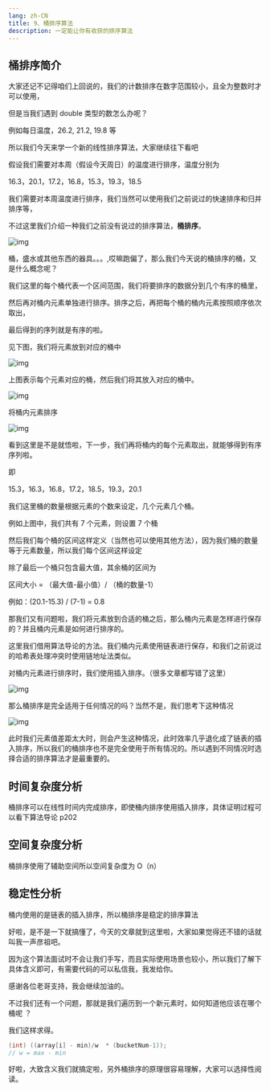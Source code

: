 ```yaml
---
lang: zh-CN
title: 9、桶排序算法
description: 一定能让你有收获的排序算法
---
```



## 桶排序简介

大家还记不记得咱们上回说的，我们的计数排序在数字范围较小，且全为整数时才可以使用，

但是当我们遇到 double 类型的数怎么办呢？

例如每日温度，26.2, 21.2, 19.8 等

所以我们今天来学一个新的线性排序算法，大家继续往下看吧

假设我们需要对本周（假设今天周日）的温度进行排序，温度分别为

16.3，20.1，17.2，16.8，15.3，19.3，18.5

我们需要对本周温度进行排序，我们当然可以使用我们之前说过的快速排序和归并排序等，

不过这里我们介绍一种我们之前没有说过的排序算法，**桶排序**。

![img](https://chengxuchu-1301103198.cos.ap-beijing.myqcloud.com/Photo/202304072358502)

桶，盛水或其他东西的器具。。。,哎嘛跑偏了，那么我们今天说的桶排序的桶，又是什么概念呢？

我们这里的每个桶代表一个区间范围，我们将要排序的数据分到几个有序的桶里，

然后再对桶内元素单独进行排序。排序之后，再把每个桶的桶内元素按照顺序依次取出，

最后得到的序列就是有序的啦。

见下图，我们将元素放到对应的桶中

![img](https://chengxuchu-1301103198.cos.ap-beijing.myqcloud.com/Photo/202304072358344)

上图表示每个元素对应的桶，然后我们将其放入对应的桶中。

![img](https://chengxuchu-1301103198.cos.ap-beijing.myqcloud.com/Photo/202304072358955)

将桶内元素排序

![img](https://chengxuchu-1301103198.cos.ap-beijing.myqcloud.com/Photo/202304072359021)

看到这里是不是就悟啦，下一步，我们再将桶内的每个元素取出，就能够得到有序序列啦。

即

15.3，16.3，16.8，17.2，18.5，19.3，20.1

我们这里桶的数量根据元素的个数来设定，几个元素几个桶。

例如上图中，我们共有 7 个元素，则设置 7 个桶

然后我们每个桶的区间这样定义（当然也可以使用其他方法），因为我们桶的数量等于元素数量，所以我们每个区间这样设定

除了最后一个桶只包含最大值，其余桶的区间为

区间大小 = （最大值-最小值）/ （桶的数量-1）

例如：(20.1-15.3) / (7-1) = 0.8

那我们又有问题啦，我们将元素放到合适的桶之后，那么桶内元素是怎样进行保存的？并且桶内元素是如何进行排序的。

这里我们借用算法导论的方法。我们桶内元素使用链表进行保存，和我们之前说过的哈希表处理冲突时使用链地址法类似。

对桶内元素进行排序时，我们使用插入排序。（很多文章都写错了这里）

![img](https://chengxuchu-1301103198.cos.ap-beijing.myqcloud.com/Photo/202304072359515)

那么桶排序是完全适用于任何情况的吗？当然不是，我们思考下这种情况

![img](https://chengxuchu-1301103198.cos.ap-beijing.myqcloud.com/Photo/202304072359530)

此时我们元素值差距太大时，则会产生这种情况，此时效率几乎退化成了链表的插入排序，所以我们的桶排序也不是完全使用于所有情况的。所以遇到不同情况时选择合适的排序算法才是最重要的。

## 时间复杂度分析

桶排序可以在线性时间内完成排序，即使桶内排序使用插入排序，具体证明过程可以看下算法导论 p202

## 空间复杂度分析

桶排序使用了辅助空间所以空间复杂度为 O（n）

## 稳定性分析

桶内使用的是链表的插入排序，所以桶排序是稳定的排序算法

好啦，是不是一下就搞懂了，今天的文章就到这里啦，大家如果觉得还不错的话就叫我一声彦祖吧。

因为这个算法面试时不会让我们手写，而且实际使用场景也较小，所以我们了解下具体含义即可，有需要代码的可以私信我，我发给你。

感谢各位老哥支持，我会继续加油的。

不过我们还有一个问题，那就是我们遍历到一个新元素时，如何知道他应该在哪个桶呢 ？

我们这样求得。

```java
(int) ((array[i] - min)/w  * (bucketNum-1));
// w = max - min
```

好啦，大致含义我们就搞定啦，另外桶排序的原理很容易理解，大家可以选择性阅读。
